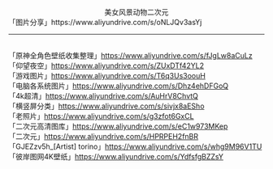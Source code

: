 <center>美女风景动物二次元</center>
「图片分享」https://www.aliyundrive.com/s/oNLJQv3asYj

---

<br />「原神全角色壁纸收集整理」https://www.aliyundrive.com/s/fJgLw8aCuLz
<br />「仰望夜空」https://www.aliyundrive.com/s/ZUxDTf42YL2
<br />「游戏图片」https://www.aliyundrive.com/s/T6q3Us3oouH
<br />「电脑各系统图片」https://www.aliyundrive.com/s/Dhz4ehDFGoQ
<br />「4k超清」https://www.aliyundrive.com/s/AuHrV8ChvtQ
<br />「横竖屏分类」https://www.aliyundrive.com/s/sivjx8aESho
<br />「老照片」https://www.aliyundrive.com/s/g3zfot6GxCL
<br />「二次元高清图库」https://www.aliyundrive.com/s/eC1w973MKep
<br />「二次元」https://www.aliyundrive.com/s/HPRPEH2fnBR
<br />「GJEZzv5h_[Artist] torino」https://www.aliyundrive.com/s/whg9M96V1TU
<br />「彼岸图网4K壁纸」https://www.aliyundrive.com/s/YdfsfgBZZsY
